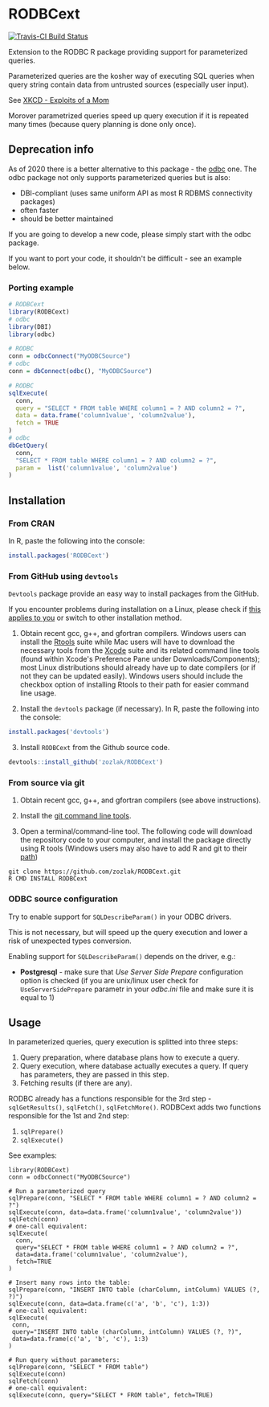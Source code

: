 # RODBCext

[![Travis-CI Build Status](https://travis-ci.org/zozlak/RODBCext.png?branch=master)](https://travis-ci.org/zozlak/RODBCext)

Extension to the RODBC R package providing support for parameterized queries.

Parameterized queries are the kosher way of executing SQL queries when query string contain data from untrusted sources (especially user input).

See [XKCD - Exploits of a Mom](http://xkcd.com/327/)

Morover parametrized queries speed up query execution if it is repeated many times (because query planning is done only once).

## Deprecation info

As of 2020 there is a better alternative to this package - the [odbc](https://cran.r-project.org/web/packages/odbc/index.html) one. The odbc package not only supports parameterized queries but is also:

* DBI-compliant (uses same uniform API as most R RDBMS connectivity packages)
* often faster
* should be better maintained

If you are going to develop a new code, please simply start with the odbc package.

If you want to port your code, it shouldn't be difficult - see an example below.

### Porting example

```r
# RODBCext
library(RODBCext)
# odbc
library(DBI)
library(odbc)

# RODBC
conn = odbcConnect("MyODBCSource")
# odbc
conn = dbConnect(odbc(), "MyODBCSource")

# RODBC
sqlExecute(
  conn, 
  query = "SELECT * FROM table WHERE column1 = ? AND column2 = ?", 
  data = data.frame('column1value', 'column2value'), 
  fetch = TRUE
)
# odbc
dbGetQuery(
  conn,
  "SELECT * FROM table WHERE column1 = ? AND column2 = ?",
  param =  list('column1value', 'column2value')
)
```

## Installation

### From CRAN

In R, paste the following into the console:

```r
install.packages('RODBCext')
```

### From GitHub using `devtools`

`Devtools` package provide an easy way to install packages from the GitHub.

If you encounter problems during installation on a Linux, please check if [this applies to you](https://github.com/hadley/devtools/issues/650) or switch to other installation method.

1) Obtain recent gcc, g++, and gfortran compilers. Windows users can install the
   [Rtools](https://CRAN.R-project.org/bin/windows/Rtools/) suite while Mac users will have to
   download the necessary tools from the [Xcode](https://itunes.apple.com/ca/app/xcode/id497799835?mt=12) suite and its
   related command line tools (found within Xcode's Preference Pane under Downloads/Components); 
   most Linux distributions should already have up to date compilers (or if not they can be updated easily). 
   Windows users should include the checkbox option of installing Rtools to their path for 
   easier command line usage.

2) Install the `devtools` package (if necessary). In R, paste the following into the console:

```r
install.packages('devtools')
```

3) Install `RODBCext` from the Github source code.

```r
devtools::install_github('zozlak/RODBCext')
```

### From source via git

1) Obtain recent gcc, g++, and gfortran compilers (see above instructions).

2) Install the [git command line tools](http://git-scm.com/downloads).

3) Open a terminal/command-line tool. The following code will download the repository 
code to your computer, and install the package directly using R tools 
(Windows users may also have to add R and git to their 
[path](http://www.computerhope.com/issues/ch000549.htm))

```
git clone https://github.com/zozlak/RODBCext.git
R CMD INSTALL RODBCext
```

### ODBC source configuration

Try to enable support for `SQLDescribeParam()` in your ODBC drivers.

This is not necessary, but will speed up the query execution and lower a risk of unexpected types conversion.

Enabling support for `SQLDescribeParam()` depends on the driver, e.g.:

- **Postgresql** - make sure that *Use Server Side Prepare* configuration option is checked (if you are unix/linux user check for `UseServerSidePrepare` parametr in your *odbc.ini* file and make sure it is equal to 1)

## Usage

In parameterized queries, query execution is splitted into three steps:

1. Query preparation, where database plans how to execute a query.
2. Query execution, where database actually executes a query.
   If query has parameters, they are passed in this step.
3. Fetching results (if there are any).

RODBC already has a functions responsible for the 3rd step - `sqlGetResults()`, `sqlFetch()`, `sqlFetchMore()`.
RODBCext adds two functions responsible for the 1st and 2nd step:

1. `sqlPrepare()`
2. `sqlExecute()`

See examples:
```
library(RODBCext)
conn = odbcConnect("MyODBCSource")

# Run a parameterized query
sqlPrepare(conn, "SELECT * FROM table WHERE column1 = ? AND column2 = ?")
sqlExecute(conn, data=data.frame('column1value', 'column2value'))
sqlFetch(conn)
# one-call equivalent:
sqlExecute(
  conn, 
  query="SELECT * FROM table WHERE column1 = ? AND column2 = ?", 
  data=data.frame('column1value', 'column2value'), 
  fetch=TRUE
)

# Insert many rows into the table:
sqlPrepare(conn, "INSERT INTO table (charColumn, intColumn) VALUES (?, ?)")
sqlExecute(conn, data=data.frame(c('a', 'b', 'c'), 1:3))
# one-call equivalent:
sqlExecute(
 conn, 
 query="INSERT INTO table (charColumn, intColumn) VALUES (?, ?)", 
 data=data.frame(c('a', 'b', 'c'), 1:3)
)

# Run query without parameters:
sqlPrepare(conn, "SELECT * FROM table")
sqlExecute(conn)
sqlFetch(conn)
# one-call equivalent:
sqlExecute(conn, query="SELECT * FROM table", fetch=TRUE)

```
